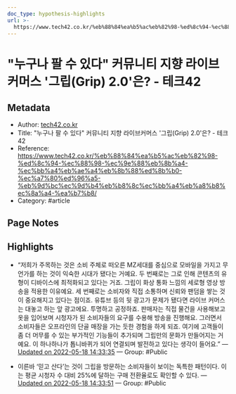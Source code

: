 ```yaml
---
doc_type: hypothesis-highlights
url: >-
  https://www.tech42.co.kr/%eb%88%84%ea%b5%ac%eb%82%98-%ed%8c%94-%ec%88%98-%ec%9e%88%eb%8b%a4-%ec%bb%a4%eb%ae%a4%eb%8b%88%ed%8b%b0-%ec%a7%80%ed%96%a5-%eb%9d%bc%ec%9d%b4%eb%b8%8c%ec%bb%a4%eb%a8%b8%ec%8a%a4-%ea%b7%b8/
---
```


# "누구나 팔 수 있다" 커뮤니티 지향 라이브커머스 '그립(Grip) 2.0'은? - 테크42

## Metadata
- Author: [tech42.co.kr]()
- Title: "누구나 팔 수 있다" 커뮤니티 지향 라이브커머스 '그립(Grip) 2.0'은? - 테크42
- Reference: https://www.tech42.co.kr/%eb%88%84%ea%b5%ac%eb%82%98-%ed%8c%94-%ec%88%98-%ec%9e%88%eb%8b%a4-%ec%bb%a4%eb%ae%a4%eb%8b%88%ed%8b%b0-%ec%a7%80%ed%96%a5-%eb%9d%bc%ec%9d%b4%eb%b8%8c%ec%bb%a4%eb%a8%b8%ec%8a%a4-%ea%b7%b8/
- Category: #article

## Page Notes
## Highlights
- “저희가 주목하는 것은 소비 주체로 떠오른 MZ세대를 중심으로 모바일을 가지고 무언가를 하는 것이 익숙한 시대가 됐다는 거예요. 두 번째로는 그로 인해 콘텐츠의 유형이 디바이스에 최적화되고 있다는 거죠. 그립이 화상 통화 느낌의 세로형 영상 방송을 적용한 이유예요. 세 번째로는 소비자와 직접 소통하며 신뢰와 팬덤을 쌓는 것이 중요해지고 있다는 점이죠. 유튜브 등의 뒷 광고가 문제가 됐다면 라이브 커머스는 대놓고 하는 앞 광고에요. 투명하고 공정하죠. 판매자는 직접 물건을 사용해보고 옷을 입어보며 시청자가 된 소비자들의 요구를 수용해 방송을 진행해요. 그러면서 소비자들은 오프라인의 단골 매장을 가는 듯한 경험을 하게 되죠. 여기에 고객들이 좀 더 머무를 수 있는 부가적인 기능들이 추가되며 그립만의 문화가 만들어지는 거예요. 이 하나하나가 톱니바퀴가 되어 연결되며 발전하고 있다는 생각이 들어요.” — [Updated on 2022-05-18 14:33:35](https://hyp.is/D-BbENZsEeycbjvRpGRPUg/www.tech42.co.kr/%eb%88%84%ea%b5%ac%eb%82%98-%ed%8c%94-%ec%88%98-%ec%9e%88%eb%8b%a4-%ec%bb%a4%eb%ae%a4%eb%8b%88%ed%8b%b0-%ec%a7%80%ed%96%a5-%eb%9d%bc%ec%9d%b4%eb%b8%8c%ec%bb%a4%eb%a8%b8%ec%8a%a4-%ea%b7%b8/) — Group: #Public

- 이른바 ‘믿고 산다’는 것이 그립을 방문하는 소비자들이 보이는 독특한 패턴이다. 이는 평균 시청자 수 대비 25%에 달하는 구매 전환율로도 확인할 수 있다.  — [Updated on 2022-05-18 14:33:51](https://hyp.is/GXeIGtZsEeyUNVfx3RiJkg/www.tech42.co.kr/%eb%88%84%ea%b5%ac%eb%82%98-%ed%8c%94-%ec%88%98-%ec%9e%88%eb%8b%a4-%ec%bb%a4%eb%ae%a4%eb%8b%88%ed%8b%b0-%ec%a7%80%ed%96%a5-%eb%9d%bc%ec%9d%b4%eb%b8%8c%ec%bb%a4%eb%a8%b8%ec%8a%a4-%ea%b7%b8/) — Group: #Public



